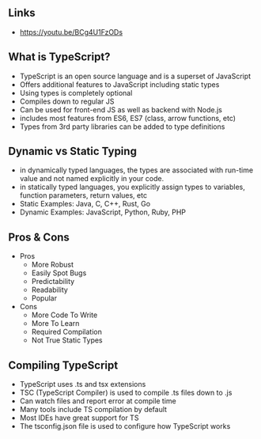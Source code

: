 ## Links

-   https://youtu.be/BCg4U1FzODs

## What is TypeScript?

-   TypeScript is an open source language and is a superset of JavaScript
-   Offers additional features to JavaScript including static types
-   Using types is completely optional
-   Compiles down to regular JS
-   Can be used for front-end JS as well as backend with Node.js
-   includes most features from ES6, ES7 (class, arrow functions, etc)
-   Types from 3rd party libraries can be added to type definitions

## Dynamic vs Static Typing

-   in dynamically typed languages, the types are associated with run-time value and not named explicitly in your code.
-   in statically typed languages, you explicitly assign types to variables, function parameters, return values, etc
-   Static Examples: Java, C, C++, Rust, Go
-   Dynamic Examples: JavaScript, Python, Ruby, PHP

## Pros & Cons

-   Pros
    -   More Robust
    -   Easily Spot Bugs
    -   Predictability
    -   Readability
    -   Popular
-   Cons
    -   More Code To Write
    -   More To Learn
    -   Required Compilation
    -   Not True Static Types

## Compiling TypeScript

-   TypeScript uses .ts and tsx extensions
-   TSC (TypeScript Compiler) is used to compile .ts files down to .js
-   Can watch files and report error at compile time
-   Many tools include TS compilation by default
-   Most IDEs have great support for TS
-   The tsconfig.json file is used to configure how TypeScript works
